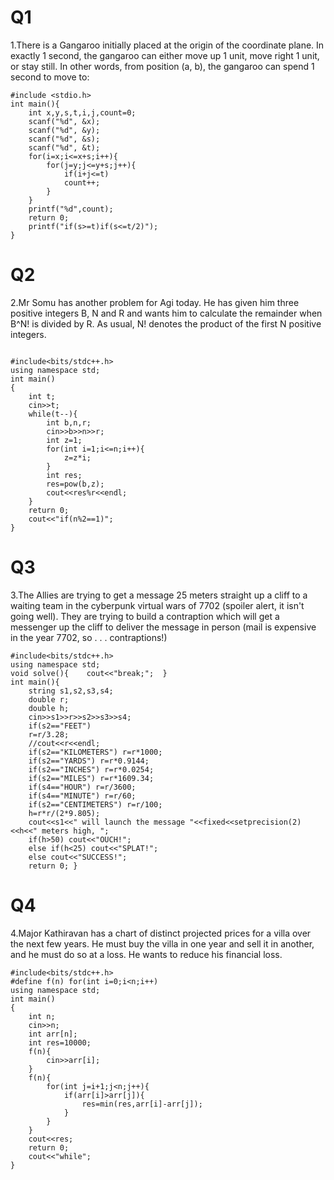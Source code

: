 # Q1
1.There is a Gangaroo initially placed at the origin of the coordinate plane. In exactly 1 second, the gangaroo can either move up 1 unit, move right 1 unit, or stay still. In other words, from position (a, b), the gangaroo can spend 1 second to move to:

```
#include <stdio.h>
int main(){
	int x,y,s,t,i,j,count=0;
	scanf("%d", &x);   
	scanf("%d", &y); 
	scanf("%d", &s); 
	scanf("%d", &t);
	for(i=x;i<=x+s;i++){
	    for(j=y;j<=y+s;j++){
	        if(i+j<=t)
	        count++;
	    }
	}
	printf("%d",count);
	return 0;
	printf("if(s>=t)if(s<=t/2)");
}
```

# Q2
2.Mr Somu has another problem for Agi today. He has given him three positive integers B, N and R and wants him to calculate the remainder when B^N! is divided by R. As usual, N! denotes the product of the first N positive integers.

```

#include<bits/stdc++.h>
using namespace std;
int main()
{
    int t;
    cin>>t;
    while(t--){
        int b,n,r;
        cin>>b>>n>>r;
        int z=1;
        for(int i=1;i<=n;i++){
            z=z*i;
        }
        int res;
        res=pow(b,z);
        cout<<res%r<<endl;
    }
	return 0;
	cout<<"if(n%2==1)";
}
```

# Q3
3.The Allies are trying to get a message 25 meters straight up a cliff to a waiting team in the cyberpunk virtual wars of 7702 (spoiler alert, it isn't going well). They are trying to build a contraption which will get a messenger up the cliff to deliver the message in person (mail is expensive in the year 7702, so . . . contraptions!)

```
#include<bits/stdc++.h>
using namespace std;
void solve(){    cout<<"break;";  }
int main(){
    string s1,s2,s3,s4;
    double r;
    double h;
    cin>>s1>>r>>s2>>s3>>s4;
    if(s2=="FEET")
    r=r/3.28;
    //cout<<r<<endl;
    if(s2=="KILOMETERS") r=r*1000;
    if(s2=="YARDS") r=r*0.9144;
    if(s2=="INCHES") r=r*0.0254;
    if(s2=="MILES") r=r*1609.34;
    if(s4=="HOUR") r=r/3600;
    if(s4=="MINUTE") r=r/60;
    if(s2=="CENTIMETERS") r=r/100;
    h=r*r/(2*9.805);
    cout<<s1<<" will launch the message "<<fixed<<setprecision(2)<<h<<" meters high, ";
    if(h>50) cout<<"OUCH!";
    else if(h<25) cout<<"SPLAT!";
    else cout<<"SUCCESS!";
	return 0; }
```

# Q4
4.Major Kathiravan has a chart of distinct projected prices for a villa over the next few years. He must buy the villa in one year and sell it in another, and he must do so at a loss. He wants to reduce his financial loss.

```
#include<bits/stdc++.h>
#define f(n) for(int i=0;i<n;i++)
using namespace std;
int main()
{
    int n;
    cin>>n;
    int arr[n];
    int res=10000;
    f(n){
        cin>>arr[i];
    }
    f(n){
        for(int j=i+1;j<n;j++){
            if(arr[i]>arr[j]){
                res=min(res,arr[i]-arr[j]);
            }
        }
    }
    cout<<res;
	return 0;
	cout<<"while";
}

```
